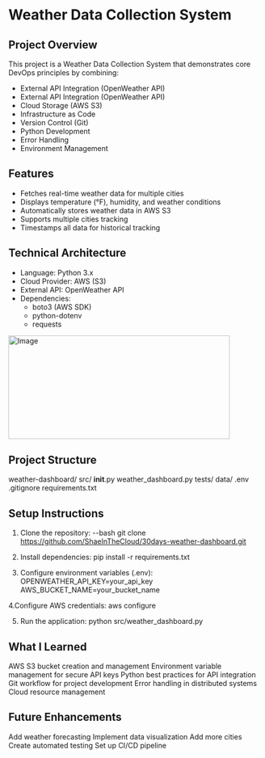 # Weather Data Collection System
## Project Overview
This project is a Weather Data Collection System that demonstrates core DevOps principles by combining:

- External API Integration (OpenWeather API)
- External API Integration (OpenWeather API)
- Cloud Storage (AWS S3)
- Infrastructure as Code
- Version Control (Git)
- Python Development
- Error Handling
- Environment Management

## Features
- Fetches real-time weather data for multiple cities
- Displays temperature (°F), humidity, and weather conditions
- Automatically stores weather data in AWS S3
- Supports multiple cities tracking
- Timestamps all data for historical tracking

## Technical Architecture
- Language: Python 3.x
- Cloud Provider: AWS (S3)
- External API: OpenWeather API
- Dependencies:
   - boto3 (AWS SDK)
   - python-dotenv
   - requests

 <img width="438" height="205" alt="Image" src="https://github.com/user-attachments/assets/556eb1c4-75e4-4376-b241-367292fb62db" />

 ## Project Structure
weather-dashboard/
  src/
    __init__.py
    weather_dashboard.py
  tests/
  data/
  .env
  .gitignore
  requirements.txt


  
## Setup Instructions
1. Clone the repository:
--bash
git clone https://github.com/ShaeInTheCloud/30days-weather-dashboard.git

3. Install dependencies:
   pip install -r requirements.txt

4. Configure environment variables (.env):
   OPENWEATHER_API_KEY=your_api_key
AWS_BUCKET_NAME=your_bucket_name

4.Configure AWS credentials:
aws configure

5. Run the application:
python src/weather_dashboard.py

## What I Learned

AWS S3 bucket creation and management
Environment variable management for secure API keys
Python best practices for API integration
Git workflow for project development
Error handling in distributed systems
Cloud resource management

## Future Enhancements

Add weather forecasting
Implement data visualization
Add more cities
Create automated testing
Set up CI/CD pipeline
     
